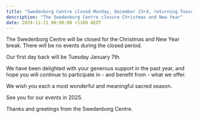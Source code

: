 ```yaml
---
title: "Swedenborg Centre closed Monday, December 23rd, returning Tuesday, January 7th"
description: "The Swedenborg Centre closure Christmas and New Year"
date: 2024-11-21 00:00:00 +1100 AEDT
---
```


The Swedenborg Centre will be closed for the Christmas and New Year break. There will be no events during the closed period.

Our first day back will be Tuesday January 7th.

We have been delighted with your generous support in the past year, and hope you will continue to participate in - and benefit from - what we offer.

We wish you each a most wonderful and meaningful sacred season.

See you for our events in 2025.

Thanks and greetings from the Swedenborg Centre.
